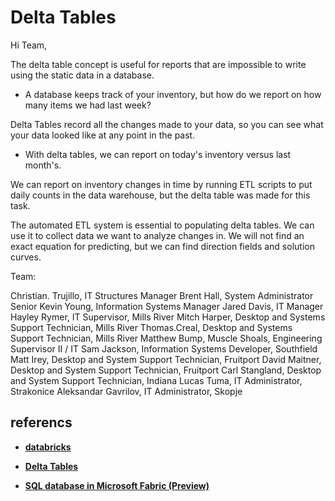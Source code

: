# Delta Tables

Hi Team,

The delta table concept is useful for reports that are impossible to write using the static data in a database.

- A database keeps track of your inventory, but how do we report on how many items we had last week?

Delta Tables record all the changes made to your data, so you can see what your data looked like at any point in the past.

- With delta tables, we can report on today's inventory versus last month's.

We can report on inventory changes in time by running ETL scripts to put daily counts in the data warehouse, but the delta table was made for this task.

The automated ETL system is essential to populating delta tables. We can use it to collect data we want to analyze changes in. We will not find an exact equation for predicting, but we can find direction fields and solution curves.

Team:

Christian. Trujillo, IT Structures Manager
Brent Hall, System Administrator Senior
Kevin Young, Information Systems Manager
Jared Davis, IT Manager
Hayley Rymer, IT Supervisor, Mills River
Mitch Harper, Desktop and Systems Support Technician, Mills River
Thomas.Creal, Desktop and Systems Support Technician, Mills River
Matthew Bump, Muscle Shoals, Engineering Supervisor II / IT
Sam Jackson, Information Systems Developer, Southfield
Matt Irey, Desktop and System Support Technician, Fruitport
David Maitner,  Desktop and System Support Technician, Fruitport
Carl Stangland, Desktop and System Support Technician, Indiana
Lucas Tuma, IT Administrator, Strakonice
Aleksandar Gavrilov, IT Administrator, Skopje

## referencs

- **[databricks](https://learn.microsoft.com/en-us/azure/databricks/sql/)**

- **[Delta Tables](https://www.reddit.com/r/dataengineering/comments/uu09mj/what_is_a_delta_table/)**

- **[SQL database in Microsoft Fabric (Preview)](https://learn.microsoft.com/en-us/fabric/database/sql/overview)**
